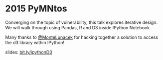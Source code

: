# 2015 PyMNtos

Converging on the topic of vulnerability, this talk explores iterative
design. We will walk through using Pandas, R and D3 inside IPython Notebook.  

Many thanks to [@MonteLunacek](https://twitter.com/montelunacek?lang=en) for
hacking together a solution to access the d3 library within IPython!  

slides: [bit.ly/ipythonD3](http://blehman.github.io/PyMNtos_ipynbD3_workshop/)  


